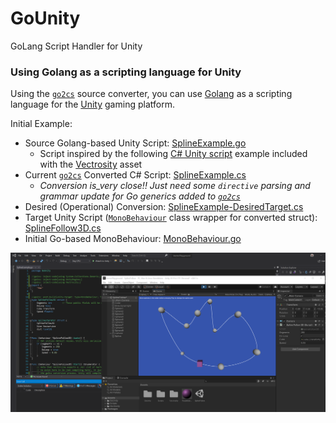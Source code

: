 # GoUnity
GoLang Script Handler for Unity

### Using Golang as a scripting language for Unity

Using the [`go2cs`](https://go2cs.net/) source converter, you can use [Golang](https://golang.org/ref/spec) as a scripting language for the [Unity](https://unity.com/) gaming platform.

Initial Example:
* Source Golang-based Unity Script: [SplineExample.go](../src/GoUnity/SplineExample.go)
  * Script inspired by the following [C# Unity script](../src/GoUnity/OriginalScript.cs) example included with the [Vectrosity](https://assetstore.unity.com/packages/tools/particles-effects/vectrosity-82) asset
* Current [`go2cs`](https://go2cs.net/) Converted C# Script: [SplineExample.cs](../src/GoUnity/SplineExample.cs)
  * _Conversion is_very close!! Just need some `directive` parsing and grammar update for Go generics added to [`go2cs`](https://go2cs.net/)_
* Desired (Operational) Conversion: [SplineExample-DesiredTarget.cs](../src/GoUnity/SplineExample-DesiredTarget.cs)
* Target Unity Script ([`MonoBehaviour`](https://docs.unity3d.com/ScriptReference/MonoBehaviour.html) class wrapper for converted struct): [SplineFollow3D.cs](../src/GoUnity/SplineFollow3D.cs)
* Initial Go-based MonoBehaviour: [MonoBehaviour.go](../src/GoUnity/MonoBehaviour.go)

![Screenshot](img/Screenshot.png)
